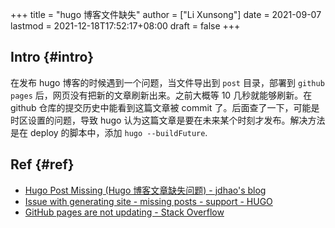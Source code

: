 +++
title = "hugo 博客文件缺失"
author = ["Li Xunsong"]
date = 2021-09-07
lastmod = 2021-12-18T17:52:17+08:00
draft = false
+++

## Intro {#intro}

在发布 hugo 博客的时候遇到一个问题，当文件导出到 `post` 目录，部署到 `github pages` 后，网页没有把新的文章刷新出来。之前大概等 10 几秒就能够刷新。在 github 仓库的提交历史中能看到这篇文章被 commit 了。后面查了一下，可能是时区设置的问题，导致 hugo 认为这篇文章是要在未来某个时刻才发布。解决方法是在 deploy 的脚本中，添加 `hugo --buildFuture`.


## Ref {#ref}

-   [Hugo Post Missing (Hugo 博客文章缺失问题) - jdhao's blog](https://jdhao.github.io/2020/01/11/hugo%5Fpost%5Fmissing/)
-   [Issue with generating site - missing posts - support - HUGO](https://discourse.gohugo.io/t/issue-with-generating-site-missing-posts/12149/7)
-   [GitHub pages are not updating - Stack Overflow](https://stackoverflow.com/questions/20422279/github-pages-are-not-updating/35388975#35388975)
